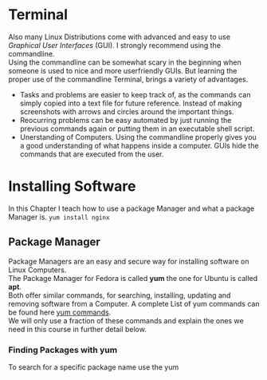 # Terminal
Also many Linux Distributions come with advanced and easy to use _Graphical User Interfaces_ (GUI). I strongly recommend using the commandline.  
Using the commandline can be somewhat scary in the beginning when someone is used to nice and more userfriendly GUIs. But learning the proper use of the commandline Terminal, brings a variety of advantages.
* Tasks and problems are easier to keep track of, as the commands can simply copied into a text file for future reference. Instead of making screenshots with arrows and circles around the important things.
* Reocurring problems can be easy automated by just running the previous commands again or putting them in an executable shell script.
* Unerstanding of Computers. Using the commandline properly gives you a good understanding of what happens inside a computer. GUIs hide the commands that are executed from the user.

# Installing Software
In this Chapter I teach how to use a package Manager and what a package Manager is.
`yum install nginx`

## Package Manager
Package Managers are an easy and secure way for installing software on Linux Computers.  
The Package Manager for Fedora is called __yum__ the one for Ubuntu is called __apt__.  
Both offer similar commands, for searching, installing, updating and removing software from a Computer.
A complete List of yum commands can be found here [yum commands](http://yum.baseurl.org/wiki/YumCommands.html).  
We will only use a fraction of these commands and explain the ones we need in this course in further detail below.

### Finding Packages with yum
To search for a specific package name use the yum 
